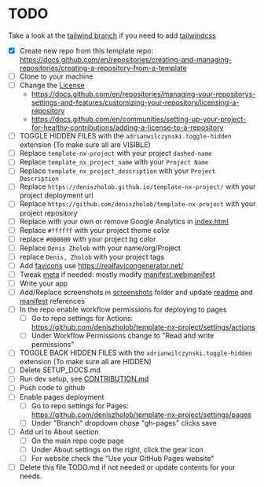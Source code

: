 # TODO

Take a look at the [tailwind branch](https://github.com/deniszholob/template-nx-project/tree/tailwind-css) if you need to add [tailwindcss](https://tailwindcss.com/)

- [x] Create new repo from this template repo: https://docs.github.com/en/repositories/creating-and-managing-repositories/creating-a-repository-from-a-template
- [ ] Clone to your machine
- [ ] Change the [License](./LICENSE)
  - https://docs.github.com/en/repositories/managing-your-repositorys-settings-and-features/customizing-your-repository/licensing-a-repository
  - https://docs.github.com/en/communities/setting-up-your-project-for-healthy-contributions/adding-a-license-to-a-repository
- [ ] TOGGLE HIDDEN FILES with the `adrianwilczynski.toggle-hidden` extension (To make sure all are VISIBLE)
- [ ] Replace `template-nx-project` with your project `dashed-name`
- [ ] Replace `template_nx_project_name` with your `Project Name`
- [ ] Replace `template_nx_project_description` with your `Project Description`
- [ ] Replace `https://deniszholob.github.io/template-nx-project/` with your project deployment url
- [ ] Replace `https://github.com/deniszholob/template-nx-project` with your project repository
- [ ] Replace with your own or remove Google Analytics in [index.html](./src/index.html)
- [ ] Replace `#ffffff` with your project theme color
- [ ] replace `#000000` with your project bg color
- [ ] Replace `Denis Zholob` with your name/org/Project
- [ ] replace `Denis, Zholob` with your project tags
- [ ] Add [favicons](./src/icons/) use https://realfavicongenerator.net/
- [ ] Tweak [meta](./src/meta/) if needed: mostly modify [manifest.webmanifest](./src/meta/manifest.webmanifest)
- [ ] Write your app
- [ ] Add/Replace screenshots in [screenshots](./global/assets/screenshots) folder and update [readme](./README.md) and [manifest](./src/meta/manifest.webmanifest) references
- [ ] In the repo enable workflow permissions for deploying to pages
  - [ ] Go to repo settings for Actions: https://github.com/deniszholob/template-nx-project/settings/actions
  - [ ] Under Workflow Permissions change to "Read and write permissions"
- [ ] TOGGLE BACK HIDDEN FILES with the `adrianwilczynski.toggle-hidden` extension (To make sure all are HIDDEN)
- [ ] Delete SETUP_DOCS.md
- [ ] Run dev setup, see [CONTRIBUTION.md](./CONTRIBUTING.md)
- [ ] Push code to github
- [ ] Enable pages deployment
  - [ ] Go to repo settings for Pages: https://github.com/deniszholob/template-nx-project/settings/pages
  - [ ] Under "Branch" dropdown chose "gh-pages" clicks save
- [ ] Add url to About section
  - [ ] On the main repo code page
  - [ ] Under About settings on the right, click the gear icon
  - [ ] For website check the "Use your GitHub Pages website"
- [ ] Delete this file TODO.md if not needed or update contents for your needs.
